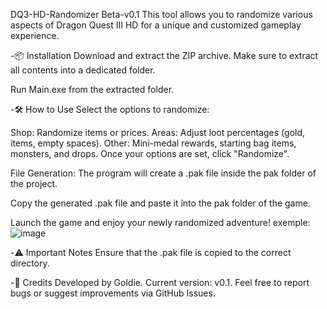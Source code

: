 DQ3-HD-Randomizer Beta-v0.1 
This tool allows you to randomize various aspects of Dragon Quest III HD for a unique and customized gameplay experience.

-📦 Installation
Download and extract the ZIP archive.
Make sure to extract all contents into a dedicated folder.

Run Main.exe from the extracted folder.

-🛠️ How to Use
Select the options to randomize:

Shop: Randomize items or prices.
Areas: Adjust loot percentages (gold, items, empty spaces).
Other: Mini-medal rewards, starting bag items, monsters, and drops.
Once your options are set, click "Randomize".

File Generation:
The program will create a .pak file inside the pak folder of the project.

Copy the generated .pak file and paste it into the pak folder of the game.

Launch the game and enjoy your newly randomized adventure!
exemple:
![image](https://github.com/user-attachments/assets/9af8204f-f4dd-4604-96bf-0ce3ff919c19)

-⚠️ Important Notes
Ensure that the .pak file is copied to the correct directory.


-📝 Credits
Developed by Goldie. Current version: v0.1.
Feel free to report bugs or suggest improvements via GitHub Issues.

